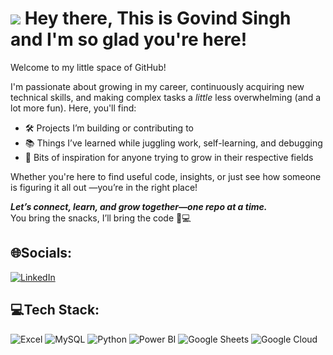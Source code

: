 # ![](https://user-images.githubusercontent.com/18350557/176309783-0785949b-9127-417c-8b55-ab5a4333674e.gif) Hey there, This is Govind Singh and I'm so glad you're here!
Welcome to my little space of GitHub!

I'm passionate about growing in my career, continuously acquiring new technical skills, and making complex tasks a *little* less overwhelming (and a lot more fun). Here, you'll find:
- 🛠️ Projects I’m building or contributing to  
- 📚 Things I’ve learned while juggling work, self-learning, and debugging  
- 🌱 Bits of inspiration for anyone trying to grow in their respective fields

Whether you're here to find useful code, insights, or just see how someone is figuring it all out —you’re in the right place!

**_Let’s connect, learn, and grow together—one repo at a time._**  
You bring the snacks, I’ll bring the code 🍪💻

## 🌐Socials:
[![LinkedIn](https://img.shields.io/badge/LinkedIn-%230077B5.svg?logo=linkedin&logoColor=white)](https://linkedin.com/in/singh-govind)
## 💻Tech Stack:
![Excel](https://img.shields.io/badge/Excel-217346?style=plastic&logo=microsoft-excel&logoColor=white) ![MySQL](https://img.shields.io/badge/MySQL-4479A1?style=plastic&logo=mysql&logoColor=white) 
![Python](https://img.shields.io/badge/python-3670A0?style=plastic&logo=python&logoColor=ffdd54) ![Power BI](https://img.shields.io/badge/Power_BI-F2C811?style=plastic&logo=microsoft-power-bi&logoColor=black)
![Google Sheets](https://img.shields.io/badge/Google_Sheets-34A853?style=plastic&logo=google-sheets&logoColor=white) ![Google Cloud](https://img.shields.io/badge/Google_Cloud-4285F4?style=plastic&logo=google-cloud&logoColor=white)

<!---
gitwithgovind/gitwithgovind is a ✨ special ✨ repository because its `README.md` (this file) appears on your GitHub profile.
You can click the Preview link to take a look at your changes.
--->
